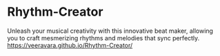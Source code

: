 # Rhythm-Creator <br>
Unleash your musical creativity with this innovative beat maker, allowing you to craft mesmerizing rhythms and melodies that sync perfectly.<br>
https://veeravara.github.io/Rhythm-Creator/
